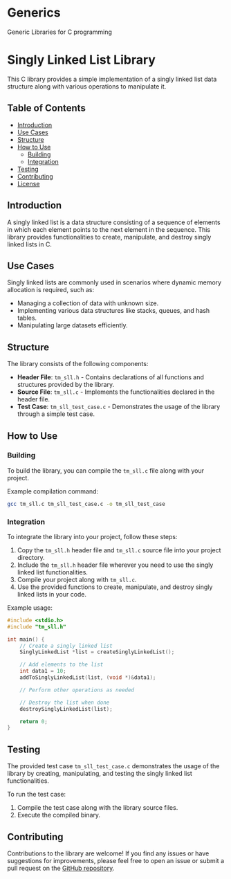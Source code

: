 # Generics
Generic Libraries for C programming

# Singly Linked List Library

This C library provides a simple implementation of a singly linked list data structure along with various operations to manipulate it.

## Table of Contents

- [Introduction](#introduction)
- [Use Cases](#use-cases)
- [Structure](#structure)
- [How to Use](#how-to-use)
  - [Building](#building)
  - [Integration](#integration)
- [Testing](#testing)
- [Contributing](#contributing)
- [License](#license)

## Introduction

A singly linked list is a data structure consisting of a sequence of elements in which each element points to the next element in the sequence. This library provides functionalities to create, manipulate, and destroy singly linked lists in C.

## Use Cases

Singly linked lists are commonly used in scenarios where dynamic memory allocation is required, such as:

- Managing a collection of data with unknown size.
- Implementing various data structures like stacks, queues, and hash tables.
- Manipulating large datasets efficiently.

## Structure

The library consists of the following components:

- **Header File**: `tm_sll.h` - Contains declarations of all functions and structures provided by the library.
- **Source File**: `tm_sll.c` - Implements the functionalities declared in the header file.
- **Test Case**: `tm_sll_test_case.c` - Demonstrates the usage of the library through a simple test case.

## How to Use

### Building

To build the library, you can compile the `tm_sll.c` file along with your project.

Example compilation command:

```bash
gcc tm_sll.c tm_sll_test_case.c -o tm_sll_test_case
```

### Integration

To integrate the library into your project, follow these steps:

1. Copy the `tm_sll.h` header file and `tm_sll.c` source file into your project directory.
2. Include the `tm_sll.h` header file wherever you need to use the singly linked list functionalities.
3. Compile your project along with `tm_sll.c`.
4. Use the provided functions to create, manipulate, and destroy singly linked lists in your code.

Example usage:

```c
#include <stdio.h>
#include "tm_sll.h"

int main() {
    // Create a singly linked list
    SinglyLinkedList *list = createSinglyLinkedList();

    // Add elements to the list
    int data1 = 10;
    addToSinglyLinkedList(list, (void *)&data1);

    // Perform other operations as needed

    // Destroy the list when done
    destroySinglyLinkedList(list);

    return 0;
}
```

## Testing

The provided test case `tm_sll_test_case.c` demonstrates the usage of the library by creating, manipulating, and testing the singly linked list functionalities.

To run the test case:

1. Compile the test case along with the library source files.
2. Execute the compiled binary.

## Contributing

Contributions to the library are welcome! If you find any issues or have suggestions for improvements, please feel free to open an issue or submit a pull request on the [GitHub repository](https://github.com/example/repo).
